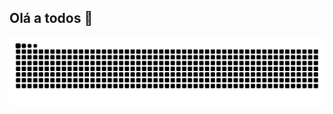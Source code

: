 ## Olá a todos 👋

<!--
**Damazu/Damazu** is a ✨ _special_ ✨ repository because its `README.md` (this file) appears on your GitHub profile.

Here are some ideas to get you started:

- 🔭 I’m currently working on ...
- 🌱 I’m currently learning ...
- 👯 I’m looking to collaborate on ...
- 🤔 I’m looking for help with ...
- 💬 Ask me about ...
- 📫 How to reach me: ...
- 😄 Pronouns: ...
- ⚡ Fun fact: ...
-->
<picture align="center">
  <source media="(prefers-color-scheme: dark)" srcset="https://raw.githubusercontent.com/Damazu/Damazu/output/github-contribution-grid-snake-dark.svg">
  <source media="(prefers-color-scheme: light)" srcset="https://raw.githubusercontent.com/Damazu/Damazu/output/github-contribution-grid-snake-dark.svg">
  <img align="center" alt="github contribution grid snake animation" src="https://raw.githubusercontent.com/Damazu/Damazu/output/github-contribution-grid-snake.svg">
</picture>
